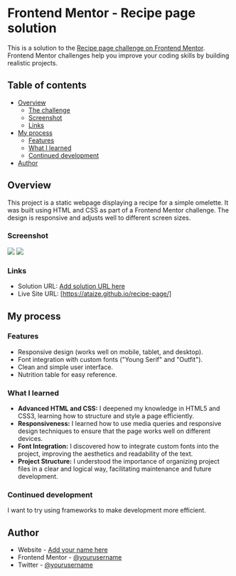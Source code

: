 # Frontend Mentor - Recipe page solution

This is a solution to the [Recipe page challenge on Frontend Mentor](https://www.frontendmentor.io/challenges/recipe-page-KiTsR8QQKm). Frontend Mentor challenges help you improve your coding skills by building realistic projects. 

## Table of contents

- [Overview](#overview)
  - [The challenge](#the-challenge)
  - [Screenshot](#screenshot)
  - [Links](#links)
- [My process](#my-process)
  - [Features](#features)
  - [What I learned](#what-i-learned)
  - [Continued development](#continued-development)
- [Author](#author)


## Overview

This project is a static webpage displaying a recipe for a simple omelette. It was built using HTML and CSS as part of a Frontend Mentor challenge. The design is responsive and adjusts well to different screen sizes.

### Screenshot

![](./assets/images/image-desktop.jpg)
![](./assets/images/image-mobile.jpg)



### Links

- Solution URL: [Add solution URL here](https://your-solution-url.com)
- Live Site URL: [https://ataize.github.io/recipe-page/]

## My process

### Features

- Responsive design (works well on mobile, tablet, and desktop).
- Font integration with custom fonts ("Young Serif" and "Outfit").
- Clean and simple user interface.
- Nutrition table for easy reference.


### What I learned

- **Advanced HTML and CSS:** I deepened my knowledge in HTML5 and CSS3, learning how to structure and style a page efficiently.
- **Responsiveness:** I learned how to use media queries and responsive design techniques to ensure that the page works well on different devices.
- **Font Integration:** I discovered how to integrate custom fonts into the project, improving the aesthetics and readability of the text.
- **Project Structure:** I understood the importance of organizing project files in a clear and logical way, facilitating maintenance and future development.

### Continued development

I want to try using frameworks to make development more efficient.

## Author

- Website - [Add your name here](https://www.your-site.com)
- Frontend Mentor - [@yourusername](https://www.frontendmentor.io/profile/yourusername)
- Twitter - [@yourusername](https://www.twitter.com/yourusername)

